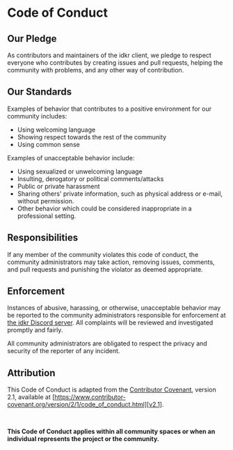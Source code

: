 # Code of Conduct

## Our Pledge

As contributors and maintainers of the idkr client, we pledge to respect everyone who contributes by creating issues and pull requests, helping the community with problems, and any other way of contribution.

## Our Standards

Examples of behavior that contributes to a positive environment for our community includes:

* Using welcoming language
* Showing respect towards the rest of the community
* Using common sense

Examples of unacceptable behavior include:

* Using sexualized or unwelcoming language
* Insulting, derogatory or political
comments/attacks
* Public or private harassment
* Sharing others' private information, such as physical address or e-mail, without
permission.
* Other behavior which could be considered inappropriate in a professional setting.

## Responsibilities

If any member of the community violates this code of conduct, the community administrators may take action, removing issues, comments, and pull requests and punishing the violator as deemed appropriate.

## Enforcement

Instances of abusive, harassing, or otherwise, unacceptable behavior may be reported to the community administrators responsible for enforcement at
[the idkr Discord server](https://discord.com/invite/wEZbFFX).
All complaints will be reviewed and investigated promptly and fairly.

All community administrators are obligated to respect the privacy and security of the reporter of any incident.


## Attribution

This Code of Conduct is adapted from the [Contributor Covenant][homepage],
version 2.1, available at
[https://www.contributor-covenant.org/version/2/1/code_of_conduct.html][v2.1].

[homepage]: https://www.contributor-covenant.org
[v2.1]: https://www.contributor-covenant.org/version/2/1/code_of_conduct.html

<br>

**This Code of Conduct applies within all community spaces or when an individual represents the project or the community.**

